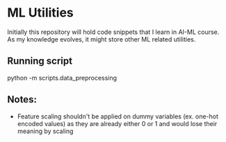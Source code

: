 # ML Utilities
Initially this repository will hold code snippets that I learn in AI-ML course. 
As my knowledge evolves, it might store other ML related utilities.

## Running script
python -m scripts.data_preprocessing

## Notes:
- Feature scaling shouldn't be applied on dummy variables (ex. one-hot encoded values) as they are already either 0 or 1 and would lose their meaning by scaling